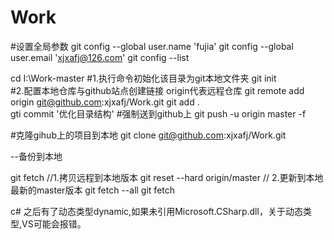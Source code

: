 # Work
#设置全局参数
git config --global user.name 'fujia'
git config --global user.email 'xjxafj@126.com'
git config --list

cd I:\Work-master
 #1.执行命令初始化该目录为git本地文件夹
git init                        
#2.配置本地仓库与github站点创建链接 origin代表远程仓库
git remote add origin git@github.com:xjxafj/Work.git
git add .  
gti commit '优化目录结构'
 #强制送到github上
git push -u origin master -f 




#克隆gihub上的项目到本地
git clone git@github.com:xjxafj/Work.git


--备份到本地

git fetch     //1.拷贝远程到本地版本
git reset --hard origin/master // 2.更新到本地最新的master版本
git fetch --all
git fetch


c# 之后有了动态类型dynamic,如果未引用Microsoft.CSharp.dll，关于动态类型,VS可能会报错。
